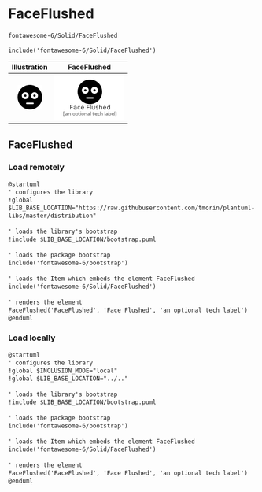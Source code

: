 # FaceFlushed


```text
fontawesome-6/Solid/FaceFlushed
```

```text
include('fontawesome-6/Solid/FaceFlushed')
```



| Illustration | FaceFlushed |
| :---: | :---: |
| ![illustration for Illustration](../../fontawesome-6/Solid/FaceFlushed.png) | ![illustration for FaceFlushed](../../fontawesome-6/Solid/FaceFlushed.Local.png) |




## FaceFlushed

### Load remotely
```plantuml
@startuml
' configures the library
!global $LIB_BASE_LOCATION="https://raw.githubusercontent.com/tmorin/plantuml-libs/master/distribution"

' loads the library's bootstrap
!include $LIB_BASE_LOCATION/bootstrap.puml

' loads the package bootstrap
include('fontawesome-6/bootstrap')

' loads the Item which embeds the element FaceFlushed
include('fontawesome-6/Solid/FaceFlushed')

' renders the element
FaceFlushed('FaceFlushed', 'Face Flushed', 'an optional tech label')
@enduml
```

### Load locally
```plantuml
@startuml
' configures the library
!global $INCLUSION_MODE="local"
!global $LIB_BASE_LOCATION="../.."

' loads the library's bootstrap
!include $LIB_BASE_LOCATION/bootstrap.puml

' loads the package bootstrap
include('fontawesome-6/bootstrap')

' loads the Item which embeds the element FaceFlushed
include('fontawesome-6/Solid/FaceFlushed')

' renders the element
FaceFlushed('FaceFlushed', 'Face Flushed', 'an optional tech label')
@enduml
```

